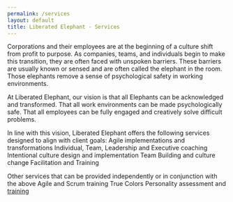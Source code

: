 ```yaml
---
permalink: /services
layout: default
title: Liberated Elephant - Services
---
```


Corporations and their employees are at the beginning of a culture shift from profit to purpose. As companies, teams, and individuals begin to make this transition, they are often faced with unspoken barriers. These barriers are usually known or sensed and are often called the elephant in the room. Those elephants remove a sense of psychological safety in working environments.

At Liberated Elephant, our vision is that all Elephants can be acknowledged and transformed. That all work environments can be made psychologically safe. That all employees can be fully engaged and creatively solve difficult problems. 

In line with this vision, Liberated Elephant offers the following services designed to align with client goals: 
Agile implementations and transformations 
Individual, Team, Leadership and Executive coaching 
Intentional culture design and implementation 
Team Building and culture change
Facilitation and Training 

Other services that can be provided independently or in conjunction with the above 
Agile and Scrum training 
True Colors Personality assessment and [training](https://truecolorsintl.com)
